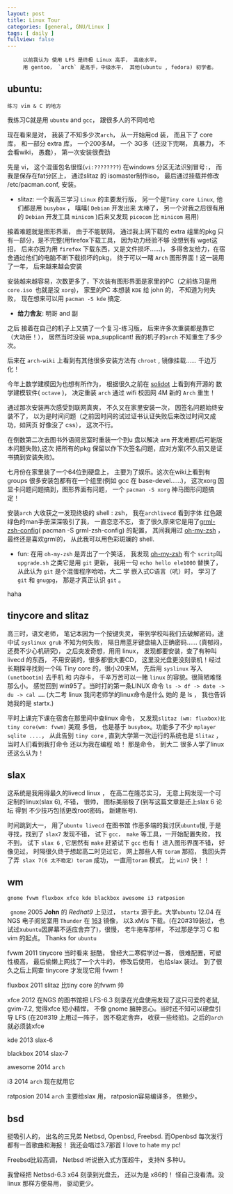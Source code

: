 ```yaml
---
layout: post
title: Linux Tour 
categories: [general, GNU/Linux ]
tags: [ daily ]
fullview: false
---
```


         以前我认为 使用 LFS 是终极 Linux 高手， 高级水平， 
         用 gentoo， `arch` 是高手，中级水平， 其他(ubuntu , fedora) 初学者。

## ubuntu:

    练习 vim & C 的地方
 我练习C就是用 `ubuntu` and `gcc`， 跟很多人的不同哈哈

现在看来是对， 我装了不知多少次`arch`， 从一开始用cd 装， 而且下了 core 库， 和一部分 extra 库， 一个200多M， 一个 3G多（还没下完啊， 真暴力， 不会看wiki， 愚蠢）， 第一次安装很费劲

先是 vi， 这个混蛋包名很怪(`vi:????????`) 在windows 分区无法识别冒号`:`， 而我是保存在fat分区上， 通过slitaz 的 isomaster制作iso， 最后通过挂载并修改 /etc/pacman.conf, 安装。

- slitaz:
  一个我高三学习 `Linux` 的主要发行版， 另一个是`Tiny core Linux`, 他们都是用 `busybox` ， 嘻嘻( `Debian` 开发出来 太棒了， 另一个对我之后很有用的 `Debian` 开发工具 `minicom` )后来又发现 `picocom` 比 `minicom` 易用)

接着难题就是图形界面， 由于不能联网， 通过我上网下载的 extra 组里的pkg 只有一部分，是不完整(用firefox下载工具， 因为功力经验不够 没想到有 wget这招， 后来亦因为用 `firefox` 下载东西，又是文件损坏……)， 多得舍友给力，在宿舍通过他们的电脑不断下载损坏的pkg， 终于可以一睹 `Arch` 图形界面！这一装用了一年， 后来越来越会安装

安装越来越容易，次数更多了，下次装有图形界面是家里的PC（之前练习是用 ``core.iso ``也就是没 `xorg`)， 家里的PC 本想装 `KDE` 给 john 的， 不知道为何失败， 现在想来可以用 `pacman -S kde` 搞定.

- **给力舍友**:
            明哥 and 副

之后 接着在自己的机子上又搞了一个复习-练习版， 后来许多次重装都是靠它（大功臣！）， 居然当时没装 wpa_supplicant! 我的机子的`arch` 不知重生了多少次。

后来在 ``arch-wiki`` 上看到有其他很多安装方法有 ``chroot`` , 镜像挂载…… 千边万化！

今年上数学建模因为也想有所作为， 根据很久之前在 [solidot](http://www.solidot.org) 上看到有开源的 数学建模软件( ``octave`` )， 决定重装 `arch` 通过 wifi 校园网 4M 新的 `Arch` 重生！

通过那次安装再次感受到联网真爽， 不久又在家里安装一次， 因签名问题始终安装不了， 以为是时间问题（之前因时间的试过证书认证失败后来改过时间又成功，如网页 好像没了 css）， 这次不行。

在倒数第二次去图书外语阅览室时重装一个到u 盘以解决 `arm` 开发难题(后可能版本问题失败),这次 把所有的pkg 保留以作下次签名问题，应对方案(不久前又是证书搞到安装失败)。

七月份在家里装了一个64位到硬盘上， 主要为了娱乐。这次在wiki上看到有 groups 很多安装包都有在一个组里(例如 gcc 在 base-devel……)， 这次xorg 因显卡问题问题搞到，图形界面有问题， 一个 `pacman -S xorg` 神马图形问题搞定！

安装`arch` 大收获之一发现终极的 shell : zsh， 我在`archlivecd` 看到字体 红色跟绿色的man手册深深吸引了我， 一直恋恋不忘， 查了很久原来它是用了[grml-zsh-config](https://grml.org/zsh/)( pacman -S grml-zsh-config) 的配置， 其间我用过 [oh-my-zsh](https://github.com/robbyrussell/oh-my-zsh) ，最终还是喜欢grml的， 从此我可以用色彩斑斓的 shell.

* fun:
在用 ``oh-my-zsh`` 是弄出了一个笑话， 我发现 [oh-my-zsh](http://ohmyz.sh/) 有个 `scritp`叫 `upgrade.sh` 之类它是用 `git` 更新， 我用一句 `echo hello ele1000` 替换了， 从此认为 `git` 是个混蛋程序哈哈，大二 学 嵌入式C语言（吭）时， 学习了 `git` 和 `gnugpg`， 那是才真正认识 `git` 。

 haha

## tinycore and slitaz
高三时，语文老师， 笔记本因为一个按键失灵， 带到学校叫我们去破解密码，途中试 `syslinux grub` 不知为何失败， 隔日用蓝牙键盘输入正确密码…… (真郁闷，还费不少心机研究)， 之后突发奇想，用用 linux， 发现都要安装，查了有种叫livecd 的东西， 不用安装的，很多都很大要CD， 这里没光盘更没刻录机！经过长期探寻找到一个叫 Tiny core 的，很小20来M， 先后用 ``syslinux``  写入``(unetbootin``) 去手机 和 内存卡， 千辛万苦可以一赌 ``linux`` 的容貌。很简陋难怪那么小。 感觉回到 win95了。当时打的第一条LINUX 命令 ``ls -> df -> date -> du -> cal ……`` (大二考 linux 我问老师学的linux命令是什么 她的 是 ls ， 我也告诉她我的是 startx.)

平时上课完下课在宿舍在那里间中查linux 命令， 又发现``slitaz (wm: fluxbox)比 tiny core(wm: fvwm)`` 美观 多倍， 也是基于 ``busybox``。功能多了不少 `mplayer sqlite ....`， 从此告别 `tiny core` , 直到大学第一次运行的系统也是 `Slitaz` ， 当时人们看到我打命令 还以为我在编程 哈！ 那是命令， 到大二 很多人学了linux 还这么认为！

## slax
这系统是我用得最久的livecd linux ， 在高二在隆芯实习， 无意上网发现一个可定制的linux(slax 6), 不错， 很帅， 图标美丽极了(到写这篇文章是还上slax 6 论坛 得到 不少技巧包括更改root密码， 新建账号).

时间跳到大一， 用了`ubuntu livecd` 在图书馆 作恶多端的我讨厌`ubuntu`慢, 于是寻找，找到了 `slax7` 发现不错， 试下 `gcc， make`  等工具，一开始配置失败， 找不到， 试下 `slax 6` , 它居然有 `make`  赶紧试下 `gcc` 也有！ 进入图形界面不错， 好像见过， 时隔很久终于想起高二时见过它， 网上那些人有 `toram`  那招， 我回头弄了弄` slax 7(6 太不稳定）toram` 成功， 一直用`toram` 模式， 比 `win7` 快！！

## wm

    gnome fvwm fluxbox xfce kde blackbox awesome i3 ratposion

` gnome` 2005  **John** 的 *Redhat9* 上见过， `startx` 源于此。大学`ubuntu` 12.04 在NGS 电子阅览室用 `Thunder` 在 [163](http://mirrors.163.com) 镜像， 以3.xM/s 下载。(在20#319装过， 也试过x`ubuntu`因屏幕不适应舍弃了)，很慢， 老牛拖车那样， 不过那是学习 C 和vim 的起点。 Thanks for `ubuntu`

fvwm 2011 tinycore 当时看来 挺酷， 曾经大二寒假学过一番， 很难配置，可塑性极高， 最后偷懒上网找了一个大牛的， 修改后使用， 也给slax 装过。 到了很久之后上网查 tinycore 才发现它用 fvwm！

fluxbox 2011 slitaz 比tiny core 的fvwm 帅

xfce 2012 在NGS 的图书馆把 LFS-6.3 刻录在光盘使用发现了这只可爱的老鼠, gvim-7.2, 觉得xfce 短小精悍， 不像 gnome 臃肿恶心。当时还不知可以硬盘引导 LFS (在20#319 上用过一阵子， 因不稳定舍弃， 收获一些经验)。之后的`arch` 就必须装xfce

kde 2013 slax-6

blackbox 2014 slax-7

awesome 2014 `arch`

i3 2014 `arch` 现在就用它

ratposion 2014 `arch` 主要给slax 用， ratposion容易编译多， 依赖少。


## bsd

挺吸引人的， 出名的三兄弟 Netbsd, Openbsd, Freebsd. 而Openbsd 每次发行都有一首歌曲和海报！ 我还会唱过3.7那首 I love to hate my pc!

Freebsd比较高调， Netbsd 听说嵌入式方面超牛， 支持N 多种U。

我曾经把 Netbsd-6.3 x64 刻录到光盘去， 还以为是 x86的！ 怪自己没看清。没linux 那样方便易用， 驱动更少。
